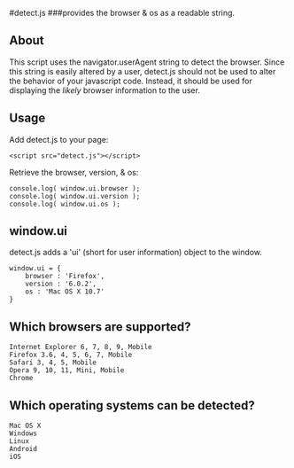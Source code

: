 #detect.js
###provides the browser & os as a readable string.

## About

This script uses the navigator.userAgent string to detect the browser. Since this
string is easily altered by a user, detect.js should not be used to alter the behavior
of your javascript code. Instead, it should be used for displaying the *likely*
browser information to the user.
## Usage

Add detect.js to your page:

    <script src="detect.js"></script>

Retrieve the browser, version, & os:
    
    console.log( window.ui.browser );
    console.log( window.ui.version );
    console.log( window.ui.os );
    
## window.ui

detect.js adds a 'ui' (short for user information) object to the window.

    window.ui = {
        browser : 'Firefox',
        version : '6.0.2',
        os : 'Mac OS X 10.7'
    }

## Which browsers are supported?
    
    Internet Explorer 6, 7, 8, 9, Mobile
    Firefox 3.6, 4, 5, 6, 7, Mobile
    Safari 3, 4, 5, Mobile
    Opera 9, 10, 11, Mini, Mobile 
    Chrome

## Which operating systems can be detected?

    Mac OS X
    Windows
    Linux
    Android
    iOS